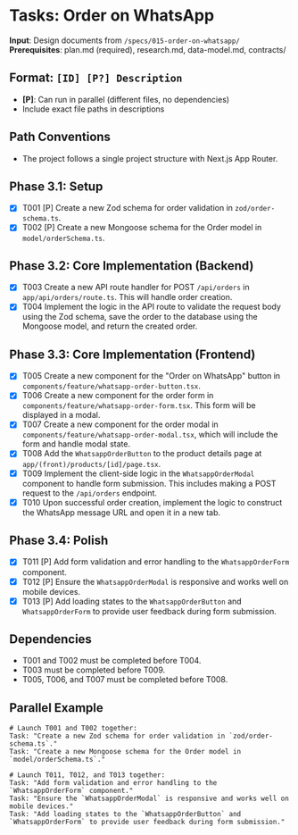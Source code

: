 # Tasks: Order on WhatsApp

**Input**: Design documents from `/specs/015-order-on-whatsapp/`
**Prerequisites**: plan.md (required), research.md, data-model.md, contracts/

## Format: `[ID] [P?] Description`
- **[P]**: Can run in parallel (different files, no dependencies)
- Include exact file paths in descriptions

## Path Conventions
- The project follows a single project structure with Next.js App Router.

## Phase 3.1: Setup
- [x] T001 [P] Create a new Zod schema for order validation in `zod/order-schema.ts`.
- [x] T002 [P] Create a new Mongoose schema for the Order model in `model/orderSchema.ts`.

## Phase 3.2: Core Implementation (Backend)
- [x] T003 Create a new API route handler for POST `/api/orders` in `app/api/orders/route.ts`. This will handle order creation.
- [x] T004 Implement the logic in the API route to validate the request body using the Zod schema, save the order to the database using the Mongoose model, and return the created order.

## Phase 3.3: Core Implementation (Frontend)
- [x] T005 Create a new component for the "Order on WhatsApp" button in `components/feature/whatsapp-order-button.tsx`.
- [x] T006 Create a new component for the order form in `components/feature/whatsapp-order-form.tsx`. This form will be displayed in a modal.
- [x] T007 Create a new component for the order modal in `components/feature/whatsapp-order-modal.tsx`, which will include the form and handle modal state.
- [x] T008 Add the `WhatsappOrderButton` to the product details page at `app/(front)/products/[id]/page.tsx`.
- [x] T009 Implement the client-side logic in the `WhatsappOrderModal` component to handle form submission. This includes making a POST request to the `/api/orders` endpoint.
- [x] T010 Upon successful order creation, implement the logic to construct the WhatsApp message URL and open it in a new tab.

## Phase 3.4: Polish
- [x] T011 [P] Add form validation and error handling to the `WhatsappOrderForm` component.
- [x] T012 [P] Ensure the `WhatsappOrderModal` is responsive and works well on mobile devices.
- [x] T013 [P] Add loading states to the `WhatsappOrderButton` and `WhatsappOrderForm` to provide user feedback during form submission.

## Dependencies
- T001 and T002 must be completed before T004.
- T003 must be completed before T009.
- T005, T006, and T007 must be completed before T008.

## Parallel Example
```
# Launch T001 and T002 together:
Task: "Create a new Zod schema for order validation in `zod/order-schema.ts`."
Task: "Create a new Mongoose schema for the Order model in `model/orderSchema.ts`."

# Launch T011, T012, and T013 together:
Task: "Add form validation and error handling to the `WhatsappOrderForm` component."
Task: "Ensure the `WhatsappOrderModal` is responsive and works well on mobile devices."
Task: "Add loading states to the `WhatsappOrderButton` and `WhatsappOrderForm` to provide user feedback during form submission."
```
